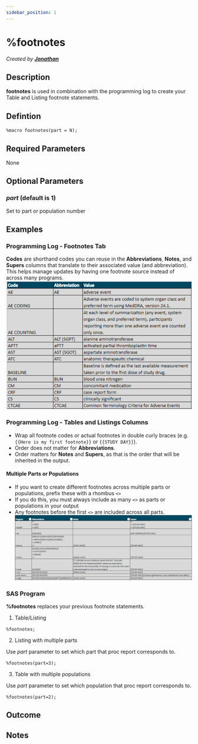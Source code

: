 ```yaml
---
sidebar_position: 1
---
```


# %footnotes

_Created by [**Jonathan**](mailto:jonathan.amato@emanatebiostats.com?subject=User%20Guide:%footnotes)_

## Description

**footnotes** is used in combination with the programming log to create your Table and Listing footnote statements.

## Defintion

```sas
%macro footnotes(part = N);
```

## Required Parameters

None

## Optional Parameters

### _part_ (default is 1)

Set to part or population number

## Examples

### Programming Log - Footnotes Tab
**Codes** are shorthand codes you can reuse in the **Abbreviations**, **Notes**, and **Supers** columns that translate to their associated value (and abbreviation). This helps manage updates by having one footnote source instead of across many programs.
![](/img/macros/footnotes2.png)

### Programming Log - Tables and Listings Columns
- Wrap all footnote codes or actual footnotes in double curly braces (e.g. `{{Here is my first footnote}}` or `{{STUDY DAY}}`). 
- Order does not matter for **Abbreviations**.
- Order matters for **Notes** and **Supers**, as that is the order that will be inherited in the output.


#### Multiple Parts or Populations
- If you want to create different footnotes across multiple parts or populations, prefix these with a rhombus `<>`
- If you do this, you must always include as many `<>` as parts or populations in your output
- Any footnotes before the first `<>` are included across all parts.
![](/img/macros/footnotes1.png)

### SAS Program

**%footnotes** replaces your previous footnote statements.

1. Table/Listing

```sas
%footnotes;
```

2. Listing with multiple parts

Use _part_ parameter to set which part that proc report corresponds to.

```sas
%footnotes(part=3);
```

3. Table with multiple populations

Use _part_ parameter to set which population that proc report corresponds to.

```sas
%footnotes(part=2);
```

## Outcome

## Notes
